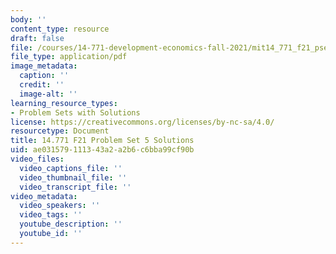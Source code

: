 ```yaml
---
body: ''
content_type: resource
draft: false
file: /courses/14-771-development-economics-fall-2021/mit14_771_f21_pset5_sol.pdf
file_type: application/pdf
image_metadata:
  caption: ''
  credit: ''
  image-alt: ''
learning_resource_types:
- Problem Sets with Solutions
license: https://creativecommons.org/licenses/by-nc-sa/4.0/
resourcetype: Document
title: 14.771 F21 Problem Set 5 Solutions
uid: ae031579-1113-43a2-a2b6-c6bba99cf90b
video_files:
  video_captions_file: ''
  video_thumbnail_file: ''
  video_transcript_file: ''
video_metadata:
  video_speakers: ''
  video_tags: ''
  youtube_description: ''
  youtube_id: ''
---
```

